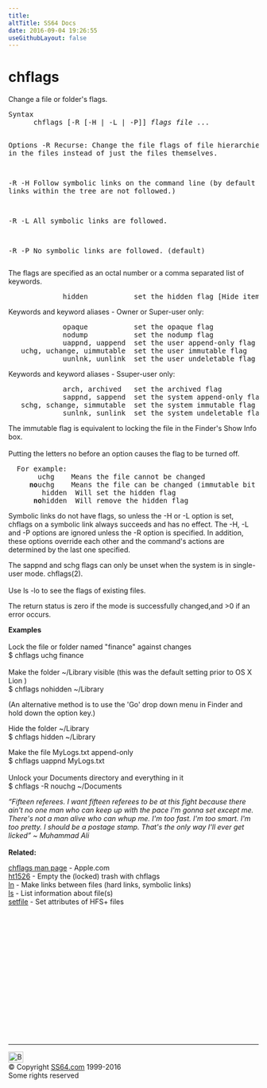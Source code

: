 ```yaml
---
title:
altTitle: SS64 Docs
date: 2016-09-04 19:26:55
useGithubLayout: false
---
```

<!-- #BeginLibraryItem "/Library/head_osx.lbi" --><!-- #EndLibraryItem --><h1>chflags</h1> 
<p>Change a file or folder's flags.</p>
<pre>Syntax 
      chflags [-R [-H | -L | -P]] <i>flags file </i>...

Options
   -R      Recurse: Change the file flags of file hierarchies rooted in the files
           instead of just the files themselves.

   -R -H   Follow symbolic links on the command line
          (by default Symbolic links within the tree are not followed.)      

   -R -L   All symbolic links are followed.

   -R -P   No symbolic links are followed. (default)
</pre>
<p>The flags are specified as an octal number or a comma separated list of keywords.</p>
<pre>             hidden           set the hidden flag [Hide item from GUI]</pre>
<p>Keywords and keyword aliases - Owner or Super-user only:</p>
<pre>             opaque           set the opaque flag 
             nodump           set the nodump flag 
             uappnd, uappend  set the user append-only flag
   uchg, uchange, uimmutable  set the user immutable flag
             uunlnk, uunlink  set the user undeletable flag
</pre>
<p>Keywords and keyword aliases - Ssuper-user only:</p>
<pre>             arch, archived   set the archived flag
             sappnd, sappend  set the system append-only flag
   schg, schange, simmutable  set the system immutable flag
             sunlnk, sunlink  set the system undeletable flag</pre>
<p>The immutable flag is equivalent to locking the file in the Finder's Show Info box.<br>
<br>
Putting the letters <span class="code">no</span> before an option causes the flag to be turned off.</p>
<pre>  For example:
       uchg    Means the file cannot be changed
     <b>no</b>uchg    Means the file can be changed (immutable bit cleared)
        hidden  Will set the hidden flag
      <b>no</b>hidden  Will remove the hidden flag</pre>
<p>Symbolic links do not have flags, so unless the -H or -L option is set,
chflags on a symbolic link always succeeds and has no effect.  The -H, -L
and -P options are ignored unless the -R option is specified.  In addition, these options override each other and the command's actions are<br>
determined by the last one specified.</p>
<p>The sappnd and schg flags can only be unset
when the system is in single-user mode. chflags(2).<br>
<br>
Use <span class="code">ls -lo</span> to see the flags of existing files.</p>
<p>The return status is zero if the mode is successfully changed,and &gt;0 if an error occurs.</p>
<p><b>Examples</b><br>
<br>
Lock the file or folder named "finance" against changes<br>
<span class="code">$ chflags uchg finance</span><br>
<br>
Make the folder <span class="code">~/Library</span> visible (this was the default setting prior to OS X Lion )<br>
<span class="code">$ chflags nohidden ~/Library</span>
</p><p>(An alternative method is to use the 'Go' drop down menu in Finder and hold down the <span class="code">option</span> key.)
</p><p>Hide the folder <span class="code">~/Library</span><br>
<span class="code">$ chflags hidden ~/Library</span>
</p><p>Make the file <span class="code">MyLogs.txt</span> append-only<br>
<span class="code">$ chflags uappnd MyLogs.txt</span><br>
<br>
Unlock your Documents directory and everything in it<br>
<span class="code">$ chflags -R nouchg ~/Documents </span>
</p><p><i class="quote">“Fifteen referees. I want fifteen referees to be at this fight because there ain't no one man who can keep up with the pace I'm gonna set except me. There's not a man alive who can whup me. I'm too fast. I'm too smart. I'm too pretty. I should be a postage stamp. That's the only way I'll ever get licked” 
~ Muhammad Ali</i><br>
<br>
<b>Related:</b></p>
<p><a href="https://developer.apple.com/legacy/library/documentation/Darwin/Reference/ManPages/man1/chflags.1.html">chflags man page</a> - Apple.com<br>
<a href="http://support.apple.com/kb/ht1526">ht1526</a> - Empty the (locked) trash with chflags<br>
<a href="ln.html">ln</a> - Make links between files (hard links, symbolic links)<br>
<a href="ls.html">ls</a> - List information about file(s) <br>
<a href="setfile.html">setfile</a> - Set attributes of HFS+ files</p><!-- #BeginLibraryItem "/Library/foot_osx.lbi" --><p>
<!-- OSX300 -->
<ins class="adsbygoogle" style="display:inline-block;width:300px;height:250px" data-ad-client="ca-pub-6140977852749469" data-ad-slot="1823340303"></ins>
<script>
(adsbygoogle = window.adsbygoogle || []).push({});
</script></p>
<hr>
<div id="bl" class="footer"><a href="chflags.html#"><img src="../images/top.png" width="30" height="22" alt="Back to the Top"></a></div>
<div id="br" class="footer, tagline">© Copyright <a href="../index.html">SS64.com</a> 1999-2016<br>
Some rights reserved</div><!-- #EndLibraryItem -->
